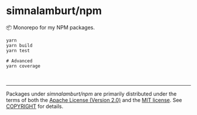 simnalamburt/npm
========
📦 Monorepo for my NPM packages.

```
yarn
yarn build
yarn test

# Advanced
yarn coverage
```

&nbsp;

--------

Packages under *simnalamburt/npm* are primarily distributed under the terms of
both the [Apache License (Version 2.0)] and the [MIT license]. See [COPYRIGHT]
for details.

[MIT license]: LICENSE-MIT
[Apache License (Version 2.0)]: LICENSE-APACHE
[COPYRIGHT]: COPYRIGHT
